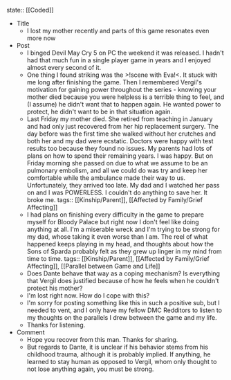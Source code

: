 state:: [[Coded]]

- Title
	- I lost my mother recently and parts of this game resonates even more now
- Post
	- I binged Devil May Cry 5 on PC the weekend it was released. I hadn't had that much fun in a single player game in years and I enjoyed almost every second of it.
	- One thing I found striking was the >!scene with Eva!<. It stuck with me long after finishing the game. Then I remembered Vergil's motivation for gaining power throughout the series - knowing your mother died because you were helpless is a terrible thing to feel, and (I assume) he didn't want that to happen again. He wanted power to protect, he didn't want to be in that situation again.
	- Last Friday my mother died. She retired from teaching in January and had only just recovered from her hip replacement surgery. The day before was the first time she walked without her crutches and both her and my dad were ecstatic. Doctors were happy with test results too because they found no issues. My parents had lots of plans on how to spend their remaining years. I was happy. But on Friday morning she passed on due to what we assume to be an pulmonary embolism, and all we could do was try and keep her comfortable while the ambulance made their way to us. Unfortunately, they arrived too late. My dad and I watched her pass on and I was POWERLESS. I couldn't do anything to save her. It broke me.
	  tags:: [[Kinship/Parent]], [[Affected by Family/Grief Affecting]]
	- I had plans on finishing every difficulty in the game to prepare myself for Bloody Palace but right now I don't feel like doing anything at all. I'm a miserable wreck and I'm trying to be strong for my dad, whose taking it even worse than I am. The reel of what happened keeps playing in my head, and thoughts about how the Sons of Sparda probably felt as they grew up linger in my mind from time to time.
	  tags:: [[Kinship/Parent]], [[Affected by Family/Grief Affecting]], [[Parallel between Game and Life]]
	- Does Dante behave that way as a coping mechanism? Is everything that Vergil does justified because of how he feels when he couldn't protect his mother?
	- I'm lost right now. How do I cope with this?
	- I'm sorry for posting something like this in such a positive sub, but I needed to vent, and I only have my fellow DMC Redditors to listen to my thoughts on the parallels I drew between the game and my life.
	- Thanks for listening.
- Comment
	- Hope you recover from this man. Thanks for sharing.
	- But regards to Dante, it is unclear if his behavior stems from his childhood trauma, although it is probably implied. If anything, he learned to stay human as opposed to Vergil, whom only thought to not lose anything again, you must be strong.
